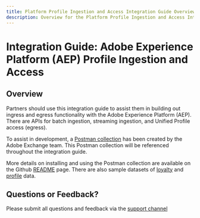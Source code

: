 ```yaml
---
title: Platform Profile Ingestion and Access Integration Guide Overview
description: Overview for the Platform Profile Ingestion and Access Integration Guide
---
```


# Integration Guide: Adobe Experience Platform (AEP) Profile Ingestion and Access

## Overview

Partners should use this integration guide to assist them in building out ingress and egress functionality with the Adobe Experience Platform (AEP). There are APIs for batch ingestion, streaming ingestion, and Unified Profile access (egress). 

To assist in development, a [Postman collection](https://github.com/Adobe-Marketing-Cloud/exchange-aep-profile-integration-postman) has been created by the Adobe Exchange team. This Postman collection will be referenced throughout the integration guide.

More details on installing and using the Postman collection are available on the Github [README](https://github.com/Adobe-Marketing-Cloud/exchange-aep-profile-integration-postman/blob/master/README.md) page. There are also sample datasets of [loyalty](https://github.com/Adobe-Marketing-Cloud/exchange-aep-profile-integration-postman/blob/master/AEP%20loyalty%20events.json) and [profile](https://github.com/Adobe-Marketing-Cloud/exchange-aep-profile-integration-postman/blob/master/AEP%20loyalty%20profiles.json) data.

## Questions or Feedback?

Please submit all questions and feedback via the [support channel](https://adobeexchangeec.zendesk.com/hc/en-us/requests/new)
